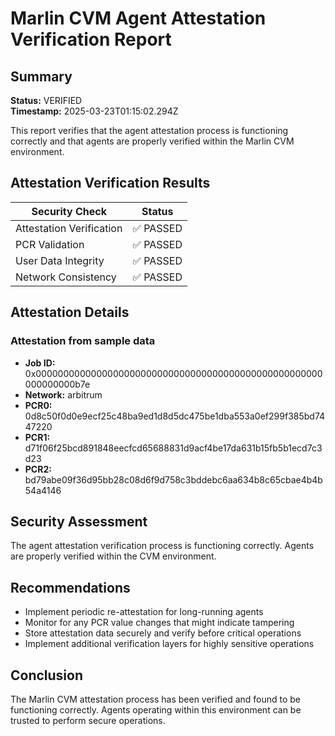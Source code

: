 # Marlin CVM Agent Attestation Verification Report

## Summary

**Status:** VERIFIED  
**Timestamp:** 2025-03-23T01:15:02.294Z

This report verifies that the agent attestation process is functioning correctly and that agents are properly verified within the Marlin CVM environment.

## Attestation Verification Results

| Security Check | Status |
|----------------|--------|
| Attestation Verification | ✅ PASSED |
| PCR Validation | ✅ PASSED |
| User Data Integrity | ✅ PASSED |
| Network Consistency | ✅ PASSED |

## Attestation Details


### Attestation from sample data

- **Job ID:** 0x0000000000000000000000000000000000000000000000000000000000000b7e
- **Network:** arbitrum
- **PCR0:** 0d8c50f0d0e9ecf25c48ba9ed1d8d5dc475be1dba553a0ef299f385bd7447220
- **PCR1:** d71f06f25bcd891848eecfcd65688831d9acf4be17da631b15fb5b1ecd7c3d23
- **PCR2:** bd79abe09f36d95bb28c08d6f9d758c3bddebc6aa634b8c65cbae4b4b54a4146


## Security Assessment

The agent attestation verification process is functioning correctly. Agents are properly verified within the CVM environment.

## Recommendations

- Implement periodic re-attestation for long-running agents
- Monitor for any PCR value changes that might indicate tampering
- Store attestation data securely and verify before critical operations
- Implement additional verification layers for highly sensitive operations

## Conclusion

The Marlin CVM attestation process has been verified and found to be functioning correctly. Agents operating within this environment can be trusted to perform secure operations.
